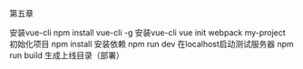 第五章

安装vue-cli
npm install vue-cli -g 安装vue-cli
vue init webpack my-project 初始化项目
npm install 安装依赖
npm run dev 在localhost启动测试服务器
npm run build 生成上线目录（部署）